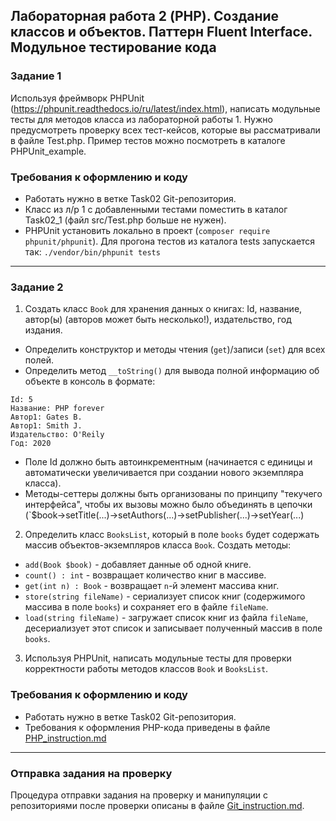 ##                             Лабораторная работа 2 (PHP). Создание классов и объектов. Паттерн Fluent Interface. Модульное тестирование кода
### Задание 1
Используя фреймворк PHPUnit (https://phpunit.readthedocs.io/ru/latest/index.html), написать модульные тесты для методов класса из лабораторной работы 1. Нужно предусмотреть проверку всех тест-кейсов, которые вы рассматривали в файле Test.php.
Пример тестов можно посмотреть в каталоге PHPUnit_example.

### Требования к оформлению и коду
* Работать нужно в ветке Task02 Git-репозитория.
* Класс из л/р 1 с добавленными тестами поместить в каталог Task02_1 (файл src/Test.php больше не нужен).
* PHPUnit установить локально в проект (`composer require phpunit/phpunit`). Для прогона тестов из каталога tests запускается так: `./vendor/bin/phpunit tests`

- - -

### Задание 2
1. Создать класс `Book` для хранения данных о книгах: Id, название, автор(ы) (авторов может быть несколько!), издательство, год издания.
* Определить конструктор и методы чтения (`get`)/записи (`set`) для всех полей.
* Определить метод `__toString()` для вывода полной информацию об объекте в консоль в формате:

```
Id: 5
Название: PHP forever
Автор1: Gates B.
Автор1: Smith J.
Издательство: O'Reily
Год: 2020
```
* Поле Id должно быть автоинкрементным (начинается с единицы и автоматически увеличивается при создании нового экземпляра класса).
* Методы-сеттеры должны быть организованы по принципу "текучего интерфейса", чтобы их вызовы можно было объединять в цепочки (`$book->setTitle(...)->setAuthors(...)->setPublisher(...)->setYear(...)

2. Определить класс `BooksList`, который в поле `books` будет содержать массив объектов-экземпляров класса `Book`. Создать методы:
* `add(Book $book)` - добавляет данные об одной книге.
* `count() : int` - возвращает количество книг в массиве.
* `get(int n) : Book` - возвращает `n`-й элемент массива книг.
* `store(string fileName)` - сериализует список книг (содержимого массива в поле `books`) и сохраняет его в файле `fileName`.
* `load(string fileName)` - загружает список книг из файла `fileName`, десериализует этот список и записывает полученный массив в поле `books`.
3. Используя PHPUnit, написать модульные тесты для проверки корректности работы методов классов `Book` и `BooksList`.

### Требования к оформлению и коду
* Работать нужно в ветке Task02 Git-репозитория.
* Требования к оформления PHP-кода приведены в файле [PHP_instruction.md](PHP_instruction.md)

- - -

### Отправка задания на проверку
Процедура отправки задания на проверку и манипуляции с репозиториями после проверки описаны в файле [Git_instruction.md](Git_instruction.md).
